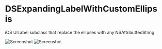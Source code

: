 DSExpandingLabelWithCustomEllipsis
==================================

iOS UILabel subclass that replace the ellipses with any NSAttributtedString


![Screenshot](http://i.imgur.com/FeErdpC.png?raw=true)
![Screenshot](http://i.imgur.com/PPkup3u.png?raw=true)
 
